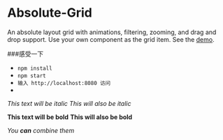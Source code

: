 # Absolute-Grid
An absolute layout grid with animations, filtering, zooming, and drag and drop support. Use your own component as the grid item. See the <a href="http://ihanyang.github.io/demo/vue/grid/" target="_blank">demo</a>.

###感受一下
* `npm install`<br>
* `npm start`<br>
* `输入 http://localhost:8080 访问`
* 


*This text will be italic*
_This will also be italic_

**This text will be bold**
__This will also be bold__

*You **can** combine them*
